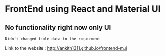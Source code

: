 # FrontEnd using React and Material UI

## No functionality right now only UI

    Didn't changed table data to the requirment

Link to the website : http://ankitn1311.github.io/frontend-mui
